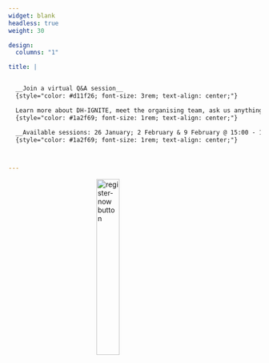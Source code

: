 ```yaml
---
widget: blank
headless: true
weight: 30

design:
  columns: "1"

title: | 


  __Join a virtual Q&A session__
  {style="color: #d11f26; font-size: 3rem; text-align: center;"}

  Learn more about DH-IGNITE, meet the organising team, ask us anything
  {style="color: #1a2f69; font-size: 1rem; text-align: center;"}

  __Available sessions: 26 January; 2 February & 9 February @ 15:00 - 15:30__
  {style="color: #1a2f69; font-size: 1rem; text-align: center;"}



---
```


<a href="https://events.zoom.us/ev/AgkSFyh7yHTa_m64WuYQzJT6FBgqL8scT6JJflgMgveBIIuqtZLR~AggLXsr32QYFjq8BlYLZ5I06Dg?lmt=1674212955000"><img 
    style="display: block; 
           margin-left: auto;
           margin-right: auto;
           width: 30%;"
    src="register-now.png" 
    alt="register-now button">
</img></a>